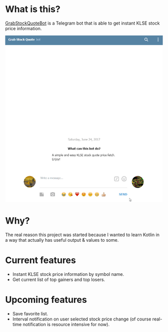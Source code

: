 # What is this?
[GrabStockQuoteBot](http://t.me/GrabStockQuoteBot) is a Telegram bot that is able to get instant KLSE stock price information.

![GrabStockQuote Screen 1](https://github.com/h4ck4life/grabstockquote/blob/master/screenshots/2017-06-24_00-37-37.gif?raw=true)

# Why?
The real reason this project was started because I wanted to learn Kotlin in a way that actually has useful output & values to some.

# Current features
* Instant KLSE stock price information by symbol name.
* Get current list of top gainers and top losers.

# Upcoming features
* Save favorite list. 
* Interval notification on user selected stock price change (of course real-time notification is resource intensive for now).
